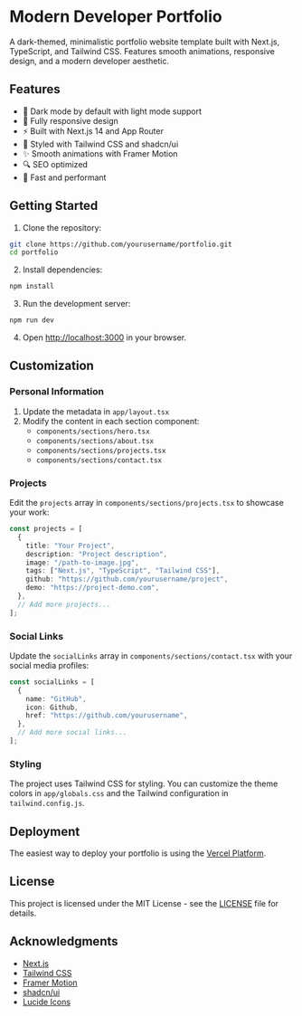 # Modern Developer Portfolio

A dark-themed, minimalistic portfolio website template built with Next.js, TypeScript, and Tailwind CSS. Features smooth animations, responsive design, and a modern developer aesthetic.

## Features

- 🌙 Dark mode by default with light mode support
- 📱 Fully responsive design
- ⚡ Built with Next.js 14 and App Router
- 🎨 Styled with Tailwind CSS and shadcn/ui
- ✨ Smooth animations with Framer Motion
- 🔍 SEO optimized
- 🚀 Fast and performant

## Getting Started

1. Clone the repository:
```bash
git clone https://github.com/yourusername/portfolio.git
cd portfolio
```

2. Install dependencies:
```bash
npm install
```

3. Run the development server:
```bash
npm run dev
```

4. Open [http://localhost:3000](http://localhost:3000) in your browser.

## Customization

### Personal Information

1. Update the metadata in `app/layout.tsx`
2. Modify the content in each section component:
   - `components/sections/hero.tsx`
   - `components/sections/about.tsx`
   - `components/sections/projects.tsx`
   - `components/sections/contact.tsx`

### Projects

Edit the `projects` array in `components/sections/projects.tsx` to showcase your work:

```typescript
const projects = [
  {
    title: "Your Project",
    description: "Project description",
    image: "/path-to-image.jpg",
    tags: ["Next.js", "TypeScript", "Tailwind CSS"],
    github: "https://github.com/yourusername/project",
    demo: "https://project-demo.com",
  },
  // Add more projects...
];
```

### Social Links

Update the `socialLinks` array in `components/sections/contact.tsx` with your social media profiles:

```typescript
const socialLinks = [
  {
    name: "GitHub",
    icon: Github,
    href: "https://github.com/yourusername",
  },
  // Add more social links...
];
```

### Styling

The project uses Tailwind CSS for styling. You can customize the theme colors in `app/globals.css` and the Tailwind configuration in `tailwind.config.js`.

## Deployment

The easiest way to deploy your portfolio is using the [Vercel Platform](https://vercel.com/new).

## License

This project is licensed under the MIT License - see the [LICENSE](LICENSE) file for details.

## Acknowledgments

- [Next.js](https://nextjs.org)
- [Tailwind CSS](https://tailwindcss.com)
- [Framer Motion](https://framer.com/motion)
- [shadcn/ui](https://ui.shadcn.com)
- [Lucide Icons](https://lucide.dev)
